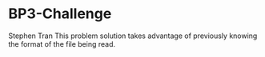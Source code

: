 # BP3-Challenge
Stephen Tran
This problem solution takes advantage of previously knowing the format of the file being read.
